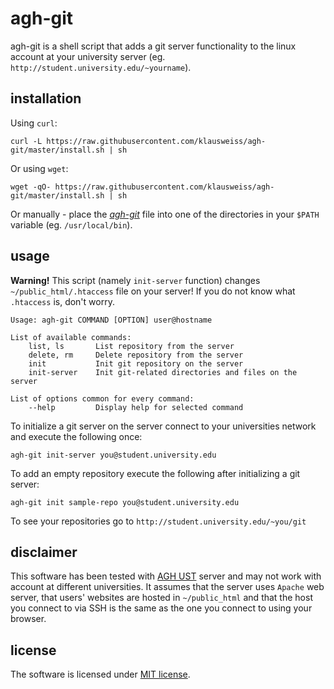 # agh-git

agh-git is a shell script that adds a git server functionality to the linux account at your university server (eg. `http://student.university.edu/~yourname`).

## installation

Using `curl`:

    curl -L https://raw.githubusercontent.com/klausweiss/agh-git/master/install.sh | sh
    
Or using `wget`:

    wget -qO- https://raw.githubusercontent.com/klausweiss/agh-git/master/install.sh | sh
    
Or manually - place the *[agh-git](https://github.com/klausweiss/agh-git/blob/master/agh-git)* file into one of the directories in your `$PATH` variable (eg. `/usr/local/bin`).


## usage

**Warning!** This script (namely `init-server` function) changes `~/public_html/.htaccess` file on your server! If you do not know what `.htaccess` is, don't worry.


    Usage: agh-git COMMAND [OPTION] user@hostname

    List of available commands:
        list, ls       List repository from the server
        delete, rm     Delete repository from the server
        init           Init git repository on the server
        init-server    Init git-related directories and files on the server

    List of options common for every command:
        --help         Display help for selected command


To initialize a git server on the server connect to your universities network and execute the following once:

    agh-git init-server you@student.university.edu
    
To add an empty repository execute the following after initializing a git server:

    agh-git init sample-repo you@student.university.edu
    
To see your repositories go to `http://student.university.edu/~you/git`

## disclaimer

This software has been tested with [AGH UST](http://www.agh.edu.pl) server and may not work with account at different universities. It assumes that the server uses `Apache` web server, that users' websites are hosted in `~/public_html` and that the host you connect to via SSH is the same as the one you connect to using your browser.


## license

The software is licensed under [MIT license](https://opensource.org/licenses/MIT).
